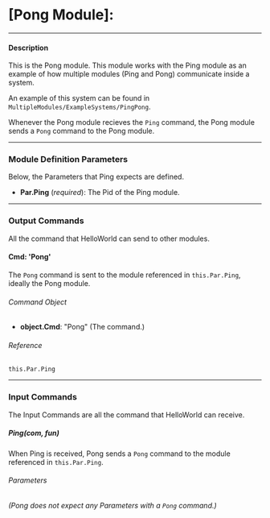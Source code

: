 # [Pong Module]:

---
#### Description

This is the Pong module. This module works with the Ping module as an
example of how multiple modules (Ping and Pong) communicate inside a
system.

An example of this system can be found in
`MultipleModules/ExampleSystems/PingPong`.

Whenever the Pong module recieves the `Ping` command, the Pong module sends
a `Pong` command to the Pong module.

---

### Module Definition Parameters

Below, the Parameters that Ping expects are defined.

- **Par.Ping** (*required*): The Pid of the Ping module.

---

### Output Commands

All the command that HelloWorld can send to other modules.

#### Cmd: 'Pong'
The `Pong` command is sent to the module referenced in `this.Par.Ping`,
ideally the Pong module.

###### Command Object
- **object.Cmd**: "Pong" (The command.)

###### Reference
`this.Par.Ping`

---

### Input Commands
The Input Commands are all the command that HelloWorld can
receive.

##### Ping(com, fun)
When Ping is received, Pong sends a `Pong` command to the module
referenced in `this.Par.Ping`.

###### Parameters
*(Pong does not expect any Parameters with a `Pong` command.)*
